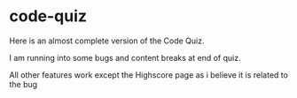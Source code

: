 # code-quiz

Here is an almost complete version of the Code Quiz. 

I am running into some bugs and content breaks at end of quiz. 

All other features work except the Highscore page as i believe it is related to the bug